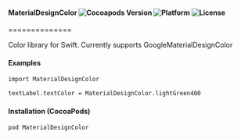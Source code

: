 #### MaterialDesignColor ![Cocoapods Version](https://img.shields.io/cocoapods/v/MaterialDesignColor.svg?style=flat) ![Platform](https://img.shields.io/cocoapods/p/MaterialDesignColor.svg?style=flat) ![License](https://img.shields.io/cocoapods/l/MaterialDesignColor.svg?style=flat)
==============

Color library for Swift. Currently supports GoogleMaterialDesignColor

#### Examples

```html
import MaterialDesignColor

textLabel.textColor = MaterialDesignColor.lightGreen400
```

#### Installation (CocoaPods)
`pod MaterialDesignColor`
